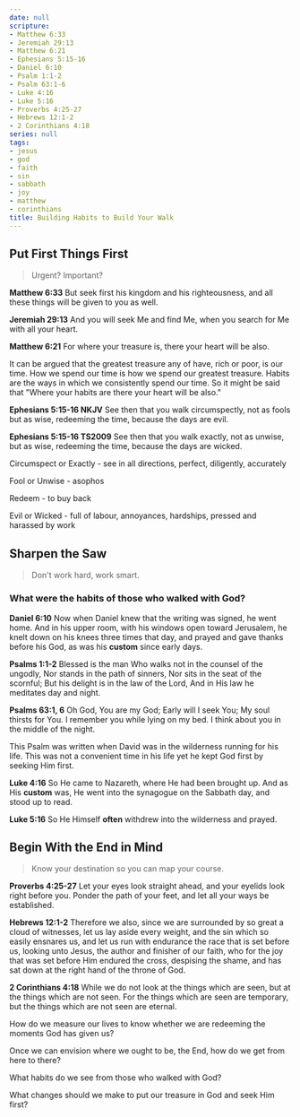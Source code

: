 ```yaml
---
date: null
scripture:
- Matthew 6:33
- Jeremiah 29:13
- Matthew 6:21
- Ephesians 5:15-16
- Daniel 6:10
- Psalm 1:1-2
- Psalm 63:1-6
- Luke 4:16
- Luke 5:16
- Proverbs 4:25-27
- Hebrews 12:1-2
- 2 Corinthians 4:18
series: null
tags:
- jesus
- god
- faith
- sin
- sabbath
- joy
- matthew
- corinthians
title: Building Habits to Build Your Walk
---
```



## Put First Things First

> Urgent? Important?

**Matthew 6:33**
But seek first his kingdom and his righteousness, and all these things will be given to you as well.

**Jeremiah 29:13**
And you will seek Me and find Me, when you search for Me with all your heart.

**Matthew 6:21**
For where your treasure is, there your heart will be also.

It can be argued that the greatest treasure any of have, rich or poor, is our time. How we spend our time is how we spend our greatest treasure. Habits are the ways in which we consistently spend our time. So it might be said that "Where your habits are there your heart will be also."

**Ephesians 5:15-16 NKJV**
See then that you walk circumspectly, not as fools but as wise, redeeming the time, because the days are evil.

**Ephesians 5:15-16 TS2009**
See then that you walk exactly, not as unwise, but as wise, redeeming the time, because the days are wicked.

Circumspect or Exactly - see in all directions, perfect, diligently, accurately

Fool or Unwise - asophos

Redeem - to buy back

Evil or Wicked - full of labour, annoyances, hardships, pressed and harassed by work

## Sharpen the Saw

> Don't work hard, work smart.

### What were the habits of those who walked with God?

**Daniel 6:10**
Now when Daniel knew that the writing was signed, he went home. And in his upper room, with his windows open toward Jerusalem, he knelt down on his knees three times that day, and prayed and gave thanks before his God, as was his **custom** since early days.

**Psalms 1:‭1-2**
Blessed is the man
Who walks not in the counsel of the ungodly,
Nor stands in the path of sinners,
Nor sits in the seat of the scornful;
But his delight is in the law of the Lord,
And in His law he meditates day and night.

**Psalms‬ ‭63:1, 6**
Oh God, You are my God; Early will I seek You; My soul thirsts for You. I remember you while lying on my bed. I think about you in the middle of the night.

This Psalm was written when David was in the wilderness running for his life. This was not a convenient time in his life yet he kept God first by seeking Him first.

**Luke 4:16**
So He came to Nazareth, where He had been brought up. And as His **custom** was, He went into the synagogue on the Sabbath day, and stood up to read.

**Luke 5:16**
So He Himself **often** withdrew into the wilderness and prayed.

## Begin With the End in Mind

> Know your destination so you can map your course.

**Proverbs 4:25-27**
Let your eyes look straight ahead, and your eyelids look right before you. Ponder the path of your feet, and let all your ways be established.

**Hebrews 12:1-2** 
Therefore we also, since we are surrounded by so great a cloud of witnesses, let us lay aside every weight, and the sin which so easily ensnares us, and let us run with endurance the race that is set before us, looking unto Jesus, the author and finisher of our faith, who for the joy that was set before Him endured the cross, despising the shame, and has sat down at the right hand of the throne of God.

**2 Corinthians 4:18**
While we do not look at the things which are seen, but at the things which are not seen. For the things which are seen are temporary, but the things which are not seen are eternal.


How do we measure our lives to know whether we are redeeming the moments God has given us?

Once we can envision where we ought to be, the End, how do we get from here to there?

What habits do we see from those who walked with God?

What changes should we make to put our treasure in God and seek Him first?